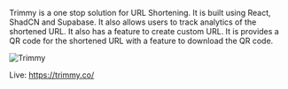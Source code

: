 Trimmy is a one stop solution for URL Shortening. It is built using React, ShadCN and Supabase. It also allows users to track analytics of the shortened URL. It also has a feature to create custom URL. It is provides a QR code for the shortened URL with a feature to download the QR code.


![Trimmy](https://github.com/user-attachments/assets/c26fda9e-69c0-4301-8fc8-2bbb3a987cc3)

Live: https://trimmy.co/
